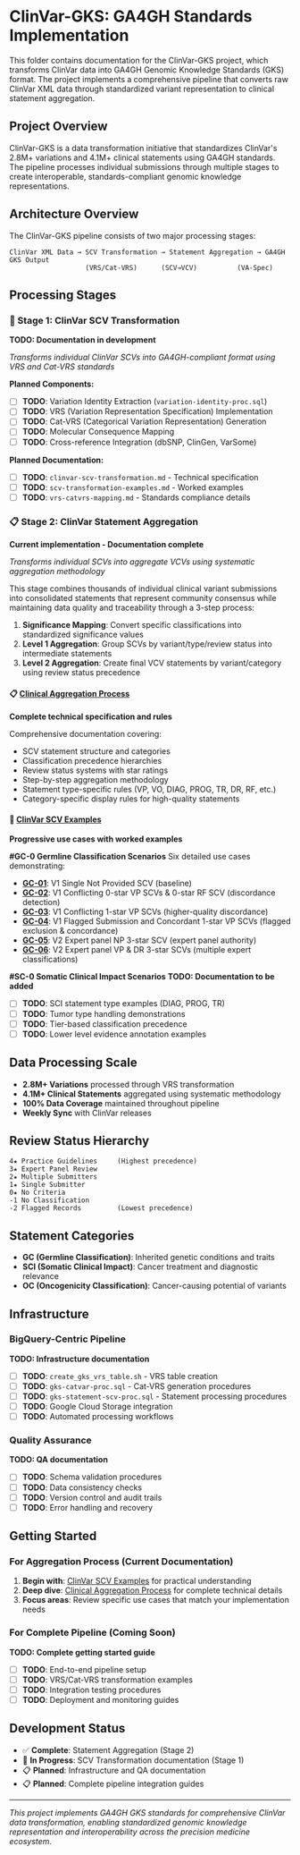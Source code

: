 # ClinVar-GKS: GA4GH Standards Implementation

This folder contains documentation for the ClinVar-GKS project, which transforms ClinVar data into GA4GH Genomic Knowledge Standards (GKS) format. The project implements a comprehensive pipeline that converts raw ClinVar XML data through standardized variant representation to clinical statement aggregation.

## Project Overview

ClinVar-GKS is a data transformation initiative that standardizes ClinVar's 2.8M+ variations and 4.1M+ clinical statements using GA4GH standards. The pipeline processes individual submissions through multiple stages to create interoperable, standards-compliant genomic knowledge representations.

## Architecture Overview

The ClinVar-GKS pipeline consists of two major processing stages:

```
ClinVar XML Data → SCV Transformation → Statement Aggregation → GA4GH GKS Output
                   (VRS/Cat-VRS)      (SCV→VCV)          (VA-Spec)
```

## Processing Stages

### 🧬 Stage 1: ClinVar SCV Transformation
**TODO: Documentation in development**

*Transforms individual ClinVar SCVs into GA4GH-compliant format using VRS and Cat-VRS standards*

**Planned Components:**
- [ ] **TODO**: Variation Identity Extraction (`variation-identity-proc.sql`)
- [ ] **TODO**: VRS (Variation Representation Specification) Implementation
- [ ] **TODO**: Cat-VRS (Categorical Variation Representation) Generation
- [ ] **TODO**: Molecular Consequence Mapping
- [ ] **TODO**: Cross-reference Integration (dbSNP, ClinGen, VarSome)

**Planned Documentation:**
- [ ] **TODO**: `clinvar-scv-transformation.md` - Technical specification
- [ ] **TODO**: `scv-transformation-examples.md` - Worked examples
- [ ] **TODO**: `vrs-catvrs-mapping.md` - Standards compliance details

### 📋 Stage 2: ClinVar Statement Aggregation
**Current implementation - Documentation complete**

*Transforms individual SCVs into aggregate VCVs using systematic aggregation methodology*

This stage combines thousands of individual clinical variant submissions into consolidated statements that represent community consensus while maintaining data quality and traceability through a 3-step process:

1. **Significance Mapping**: Convert specific classifications into standardized significance values
2. **Level 1 Aggregation**: Group SCVs by variant/type/review status into intermediate statements  
3. **Level 2 Aggregation**: Create final VCV statements by variant/category using review status precedence

#### 📋 [Clinical Aggregation Process](scv/clinvar%20aggregation%20process.md)
**Complete technical specification and rules**

Comprehensive documentation covering:
- SCV statement structure and categories
- Classification precedence hierarchies  
- Review status systems with star ratings
- Step-by-step aggregation methodology
- Statement type-specific rules (VP, VO, DIAG, PROG, TR, DR, RF, etc.)
- Category-specific display rules for high-quality statements

#### 🔬 [ClinVar SCV Examples](scv/clinvar%20scv%20examples.md)
**Progressive use cases with worked examples**

**#GC-0 Germline Classification Scenarios**
Six detailed use cases demonstrating:
- **[GC-01](scv/clinvar%20scv%20examples.md#use-case-gc-01-v1-single-not-provided-scv)**: V1 Single Not Provided SCV (baseline)
- **[GC-02](scv/clinvar%20scv%20examples.md#use-case-gc-02-v1-conflicting-0-star-vp-scvs--0-star-rf-scv)**: V1 Conflicting 0-star VP SCVs & 0-star RF SCV (discordance detection)
- **[GC-03](scv/clinvar%20scv%20examples.md#use-case-gc-03-v1-conflicting-1-star-vp-scvs)**: V1 Conflicting 1-star VP SCVs (higher-quality discordance)
- **[GC-04](scv/clinvar%20scv%20examples.md#use-case-gc-04-v1-flagged-submission-and-concordant-1-star-vp-scvs)**: V1 Flagged Submission and Concordant 1-star VP SCVs (flagged exclusion & concordance)
- **[GC-05](scv/clinvar%20scv%20examples.md#use-case-gc-05-v2-expert-panel-np-3-star-scv)**: V2 Expert panel NP 3-star SCV (expert panel authority)
- **[GC-06](scv/clinvar%20scv%20examples.md#use-case-gc-06-v2-expert-panel-vp-3-star-scv-update--dr-3-star-scv)**: V2 Expert panel VP & DR 3-star SCVs (multiple expert classifications)

**#SC-0 Somatic Clinical Impact Scenarios**
**TODO: Documentation to be added**
- [ ] **TODO**: SCI statement type examples (DIAG, PROG, TR)
- [ ] **TODO**: Tumor type handling demonstrations
- [ ] **TODO**: Tier-based classification precedence
- [ ] **TODO**: Lower level evidence annotation examples

## Data Processing Scale

- **2.8M+ Variations** processed through VRS transformation
- **4.1M+ Clinical Statements** aggregated using systematic methodology
- **100% Data Coverage** maintained throughout pipeline
- **Weekly Sync** with ClinVar releases

## Review Status Hierarchy

```
4★ Practice Guidelines     (Highest precedence)
3★ Expert Panel Review
2★ Multiple Submitters  
1★ Single Submitter
0★ No Criteria
-1 No Classification
-2 Flagged Records         (Lowest precedence)
```

## Statement Categories

- **GC (Germline Classification)**: Inherited genetic conditions and traits
- **SCI (Somatic Clinical Impact)**: Cancer treatment and diagnostic relevance  
- **OC (Oncogenicity Classification)**: Cancer-causing potential of variants

## Infrastructure

### BigQuery-Centric Pipeline
**TODO: Infrastructure documentation**
- [ ] **TODO**: `create_gks_vrs_table.sh` - VRS table creation
- [ ] **TODO**: `gks-catvar-proc.sql` - Cat-VRS generation procedures
- [ ] **TODO**: `gks-statement-scv-proc.sql` - Statement processing procedures
- [ ] **TODO**: Google Cloud Storage integration
- [ ] **TODO**: Automated processing workflows

### Quality Assurance
**TODO: QA documentation**
- [ ] **TODO**: Schema validation procedures
- [ ] **TODO**: Data consistency checks  
- [ ] **TODO**: Version control and audit trails
- [ ] **TODO**: Error handling and recovery

## Getting Started

### For Aggregation Process (Current Documentation)
1. **Begin with**: [ClinVar SCV Examples](scv/clinvar%20scv%20examples.md) for practical understanding
2. **Deep dive**: [Clinical Aggregation Process](scv/clinvar%20aggregation%20process.md) for complete technical details
3. **Focus areas**: Review specific use cases that match your implementation needs

### For Complete Pipeline (Coming Soon)
**TODO: Complete getting started guide**
- [ ] **TODO**: End-to-end pipeline setup
- [ ] **TODO**: VRS/Cat-VRS transformation examples  
- [ ] **TODO**: Integration testing procedures
- [ ] **TODO**: Deployment and monitoring guides

## Development Status

- ✅ **Complete**: Statement Aggregation (Stage 2)
- 🚧 **In Progress**: SCV Transformation documentation (Stage 1)  
- 📋 **Planned**: Infrastructure and QA documentation
- 📋 **Planned**: Complete pipeline integration guides

---

*This project implements GA4GH GKS standards for comprehensive ClinVar data transformation, enabling standardized genomic knowledge representation and interoperability across the precision medicine ecosystem.*